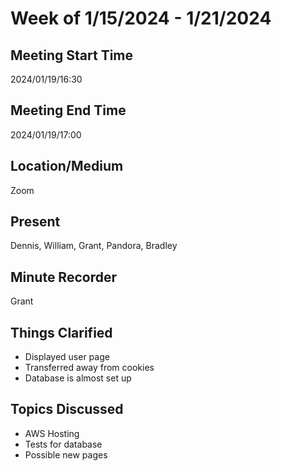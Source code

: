# Week of 1/15/2024 - 1/21/2024

## Meeting Start Time

2024/01/19/16:30

## Meeting End Time

2024/01/19/17:00

## Location/Medium

Zoom

## Present

Dennis, William, Grant, Pandora, Bradley

## Minute Recorder

Grant

## Things Clarified

- Displayed user page
- Transferred away from cookies 
- Database is almost set up

## Topics Discussed

- AWS Hosting
- Tests for database
- Possible new pages

